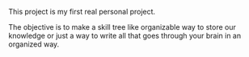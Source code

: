 This project is my first real personal project.

The objective is to make a skill tree like organizable way to store our knowledge or just a way to write all that goes through your brain in an organized way.
